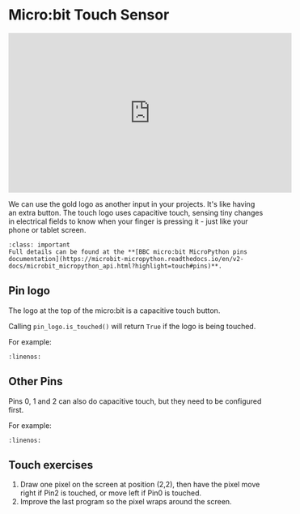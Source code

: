 # Micro:bit Touch Sensor

<iframe width="560" height="315" src="https://www.youtube-nocookie.com/embed/spFD3SxxxHQ" title="YouTube video player" frameborder="0" allow="accelerometer; autoplay; clipboard-write; encrypted-media; gyroscope; picture-in-picture; web-share" allowfullscreen></iframe>

We can use the gold logo as another input in your projects. It's like having an extra button. The touch logo uses capacitive touch, sensing tiny changes in electrical fields to know when your finger is pressing it - just like your phone or tablet screen.

```{admonition} Pins
:class: important
Full details can be found at the **[BBC micro:bit MicroPython pins documentation](https://microbit-micropython.readthedocs.io/en/v2-docs/microbit_micropython_api.html?highlight=touch#pins)**.
```

## Pin logo

The logo at the top of the micro:bit is a capacitive touch button.

Calling `pin_logo.is_touched()` will return `True` if the logo is being touched.

For example:

```{literalinclude} ./python_files/touch/main.py
:linenos:
```

## Other Pins

Pins 0, 1 and 2 can also do capacitive touch, but they need to be configured first.

For example:

```{literalinclude} ./python_files/touch_pins/main.py
:linenos:
```

## Touch exercises

1. Draw one pixel on the screen at position (2,2), then have the pixel move right if Pin2 is touched, or move left if Pin0 is touched.
2. Improve the last program so the pixel wraps around the screen.